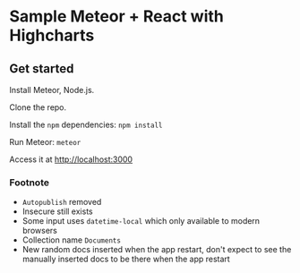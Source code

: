 # Sample Meteor + React with Highcharts

## Get started

Install Meteor, Node.js.

Clone the repo.

Install the `npm` dependencies: `npm install`

Run Meteor: `meteor`

Access it at [http://localhost:3000](http://localhost:3000)


### Footnote
 + `Autopublish` removed
 + Insecure still exists
 + Some input uses `datetime-local` which only available to modern browsers
 + Collection name `Documents`
 + New random docs inserted when the app restart, don't expect to see the manually inserted docs to be there when the app restart
